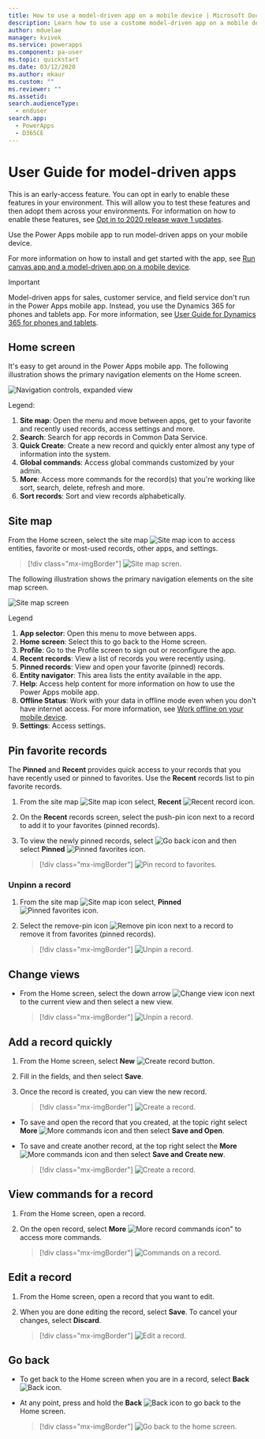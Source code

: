 ```yaml
---
title: How to use a model-driven app on a mobile device | Microsoft Docs
description: Learn how to use a custome model-driven app on a mobile device.
author: mduelae
manager: kvivek
ms.service: powerapps
ms.component: pa-user
ms.topic: quickstart
ms.date: 03/12/2020
ms.author: mkaur
ms.custom: ""
ms.reviewer: ""
ms.assetid: 
search.audienceType: 
  - enduser
search.app: 
  - PowerApps
  - D365CE
---
```

# User Guide for model-driven apps

This is an early-access feature. You can opt in early to enable these features in your environment. This will allow you to test these features and then adopt them across your environments. For information on how to enable these features, see [Opt in to 2020 release wave 1 updates](https://docs.microsoft.com/power-platform/admin/opt-in-early-access-updates).

Use the Power Apps mobile app to run model-driven apps on your mobile device. 

For more information on how to install and get started with the app, see [Run canvas app and a model-driven app on a mobile device](run-app-client.md).

> [!IMPORTANT]
> Model-driven apps for sales, customer service, and field service don't run in the Power Apps mobile app. Instead, you use the Dynamics 365 for phones and tablets app. For more information, see [User Guide for Dynamics 365 for phones and tablets](https://docs.microsoft.com/dynamics365/mobile-app/dynamics-365-phones-tablets-users-guide).

## Home screen 

It's easy to get around in the Power Apps mobile app. The following illustration shows the primary navigation elements on the Home screen. 


![Navigation controls, expanded view](media/pa_mobile_main_nav_android.png "Navigation controls, expanded view")


Legend:

1. **Site map**: Open the menu and move between apps, get to your favorite and recently used records, access settings and more.
2. **Search**: Search for app records in Common Data Service.
3. **Quick Create**: Create a new record and quickly enter almost any type of information into the system.
4. **Global commands**: Access global commands customized by your admin.
5. **More**: Access more commands for the record(s) that you're working like sort, search, delete, refresh and more.
6. **Sort records**: Sort and view records alphabetically.

## Site map 

From the Home screen, select the site map ![Site map icon](media/pa_mobile_sitemap_icon.png "Site map icon") to access entities, favorite or most-used records, other apps, and settings.


   > [!div class="mx-imgBorder"]
   > ![Site map scren](media/pa_mobile_site_map.gif "Site map sceen").

The following illustration shows the primary navigation elements on the site map screen. 


![Site map screen](media/pa_mobile_sitemap_android.png "Site map screen")

Legend

1. **App selector**: Open this menu to move between apps.
2. **Home screen**: Select this to go back to the Home screen.
3. **Profile**: Go to the Profile screen to sign out or reconfigure the app. 
4. **Recent records**: View a list of records you were recently using. 
5. **Pinned records**: View and open your favorite (pinned) records. 
6. **Entity navigator**: This area lists the entity available in the app.
7. **Help**: Access help content for more information on how to use the Power Apps mobile app.
8. **Offline Status**: Work with your data in offline mode even when you don't have internet access. For more information, see [Work offline on your mobile device](https://docs.microsoft.com/dynamics365/mobile-app/work-in-offline-mode).
9. **Settings**: Access settings.

## Pin favorite records

The **Pinned** and **Recent** provides quick access to your records that you have recently used or pinned to favorites. 
Use the **Recent** records list to pin favorite records.  

1. From the site map ![Site map icon](media/pa_mobile_sitemap_icon.png "Site map icon") select, **Recent** ![Recent record icon](media/pa_mobile_recent_icon.png "Recent records icon").

2. On the **Recent** records screen, select the push-pin icon next to a record to add it to your favorites (pinned records).

3. To view the newly pinned records, select ![Go back icon](media/mobile_go_back_icon.png "Go back icon") and then select **Pinned** ![Pinned favorites icon](media/mobile_pinned_favs_icon.png "Pinned favorites icon").


   > [!div class="mx-imgBorder"]
   > ![Pin record to favorites](media/pin_favs.gif "Pin record to favorites").

### Unpinn a record

1. From the site map ![Site map icon](media/pa_mobile_sitemap_icon.png "Site map icon") select, **Pinned** ![Pinned favorites icon](media/mobile_pinned_favs_icon.png "Pinned favorites icon").

2. Select the remove-pin icon ![Remove pin icon](media/pa_mobile_remove_pin_icon.png "Remove pin icon") next to a record to remove it from favorites (pinned records).
 
   > [!div class="mx-imgBorder"]
   > ![Unpin a record](media/unpin_favs.gif "Unpin a record").
 
## Change views

- From the Home screen, select the down arrow ![Change view icon](media/mobile_view_selector_icon.png "Change view icon") next to the current view and then select a new view.


   > [!div class="mx-imgBorder"]
   > ![Unpin a record](media/pa_mobile_change_view.gif "Unpin a record").


## Add a record quickly

1. From the Home screen, select **New** ![Create record button](media/create-record-button.png "Create record button").
2. Fill in the fields, and then select **Save**.
3. Once the record is created, you can view the new record. 


   > [!div class="mx-imgBorder"]
   > ![Create a record](media/pamobile_add_record.gif "Create a record").


-  To save and open the record that you  created, at the topic right select **More** ![More commands icon](media/pa_mobile_more_commands_icon.png "More commnads icon") and then select **Save and Open**.
- To save and create another record, at the top right select the **More** ![More commands icon](media/pa_mobile_more_commands_icon.png "More commnads icon") and then select **Save and Create new**.

   > [!div class="mx-imgBorder"]
   > ![Create a record](media/pa_mobile_save_create_new.gif "Create a record").



## View commands for a record

1. From the Home screen, open a record.
2. On the open record, select **More** ![More record commands icon"](media/access_record_commands_icon.png "More record commands icon") to access more commands.


   > [!div class="mx-imgBorder"]
   > ![Commands on a record](media/pa_mobile_view_record_commands.gif "Commands on a record").

## Edit a record

1. From the Home screen, open a record that you want to edit. 
2. When you are done editing the record, select **Save**. To cancel your changes, select **Discard**.

   > [!div class="mx-imgBorder"]
   > ![Edit a record](media/pa_mobile_edit_record.gif "Edit a record").
   
   
## Go back 

- To get back to the Home screen when you are in a record, select **Back** ![Back icon](media/pa_mobile_back_icon.png "Back icon").
- At any point, press and hold the **Back** ![Back icon](media/pa_mobile_back_icon.png "Back icon") to go back to the Home screen. 

   > [!div class="mx-imgBorder"]
   > ![Go back to the home screen](media/go_back_home.gif "Go back to home sceen").


